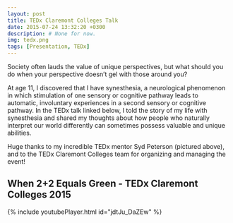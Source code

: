 ```yaml
---
layout: post
title: TEDx Claremont Colleges Talk
date: 2015-07-24 13:32:20 +0300
description: # None for now.
img: tedx.png
tags: [Presentation, TEDx]
---
```

Society often lauds the value of unique perspectives, but what should you do when your perspective doesn’t gel
with those around you?

At age 11, I discovered that I have synesthesia, a neurological phenomenon in which stimulation
of one sensory or cognitive pathway leads to automatic, involuntary experiences in a second sensory or cognitive
pathway. In the TEDx talk linked below, I told the story of my life with synesthesia and shared my thoughts about
how people who naturally interpret our world differently can sometimes possess valuable and unique abilities.

Huge thanks to my incredible TEDx mentor Syd Peterson (pictured above), and to the TEDx Claremont Colleges team for
organizing and managing the event!

## When 2+2 Equals Green - TEDx Claremont Colleges 2015
{% include youtubePlayer.html id="jdtJu_DaZEw" %}
